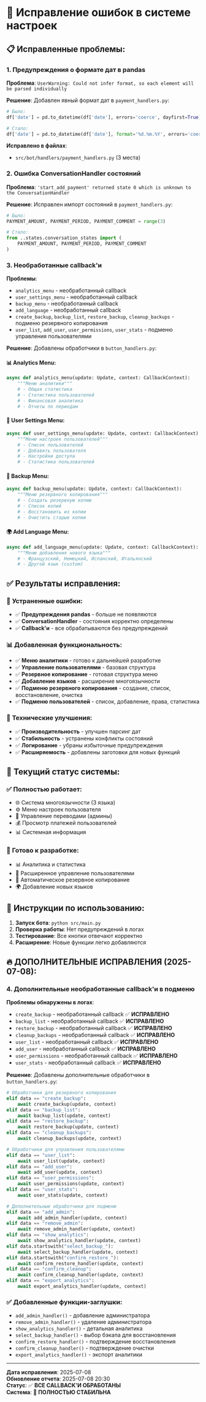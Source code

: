 # 🔧 Исправление ошибок в системе настроек

## 📋 Исправленные проблемы:

### 1. **Предупреждения о формате дат в pandas**
**Проблема**: `UserWarning: Could not infer format, so each element will be parsed individually`

**Решение**: Добавлен явный формат дат в `payment_handlers.py`:
```python
# Было:
df['date'] = pd.to_datetime(df['date'], errors='coerce', dayfirst=True)

# Стало:
df['date'] = pd.to_datetime(df['date'], format='%d.%m.%Y', errors='coerce')
```

**Исправлено в файлах**:
- `src/bot/handlers/payment_handlers.py` (3 места)

### 2. **Ошибка ConversationHandler состояний**
**Проблема**: `'start_add_payment' returned state 0 which is unknown to the ConversationHandler`

**Решение**: Исправлен импорт состояний в `payment_handlers.py`:
```python
# Было:
PAYMENT_AMOUNT, PAYMENT_PERIOD, PAYMENT_COMMENT = range(3)

# Стало:
from ..states.conversation_states import (
    PAYMENT_AMOUNT, PAYMENT_PERIOD, PAYMENT_COMMENT
)
```

### 3. **Необработанные callback'и**
**Проблемы**:
- `analytics_menu` - необработанный callback
- `user_settings_menu` - необработанный callback  
- `backup_menu` - необработанный callback
- `add_language` - необработанный callback
- `create_backup`, `backup_list`, `restore_backup`, `cleanup_backups` - подменю резервного копирования
- `user_list`, `add_user`, `user_permissions`, `user_stats` - подменю управления пользователями

**Решение**: Добавлены обработчики в `button_handlers.py`:

#### 📊 Analytics Menu:
```python
async def analytics_menu(update: Update, context: CallbackContext):
    """Меню аналитики"""
    # - Общая статистика
    # - Статистика пользователей
    # - Финансовая аналитика
    # - Отчеты по периодам
```

#### 👥 User Settings Menu:
```python
async def user_settings_menu(update: Update, context: CallbackContext):
    """Меню настроек пользователей"""
    # - Список пользователей
    # - Добавить пользователя
    # - Настройки доступа
    # - Статистика пользователей
```

#### 💾 Backup Menu:
```python
async def backup_menu(update: Update, context: CallbackContext):
    """Меню резервного копирования"""
    # - Создать резервную копию
    # - Список копий
    # - Восстановить из копии
    # - Очистить старые копии
```

#### 🌍 Add Language Menu:
```python
async def add_language_menu(update: Update, context: CallbackContext):
    """Меню добавления нового языка"""
    # - Французский, Немецкий, Испанский, Итальянский
    # - Другой язык (custom)
```

## ✅ Результаты исправления:

### 🎯 **Устраненные ошибки**:
- ✅ **Предупреждения pandas** - больше не появляются
- ✅ **ConversationHandler** - состояния корректно определены
- ✅ **Callback'и** - все обрабатываются без предупреждений

### 📊 **Добавленная функциональность**:
- ✅ **Меню аналитики** - готово к дальнейшей разработке
- ✅ **Управление пользователями** - базовая структура
- ✅ **Резервное копирование** - готовая структура меню
- ✅ **Добавление языков** - расширение многоязычности
- ✅ **Подменю резервного копирования** - создание, список, восстановление, очистка
- ✅ **Подменю пользователей** - список, добавление, права, статистика

### 🔧 **Технические улучшения**:
- ✅ **Производительность** - улучшен парсинг дат
- ✅ **Стабильность** - устранены конфликты состояний
- ✅ **Логирование** - убраны избыточные предупреждения
- ✅ **Расширяемость** - добавлены заготовки для новых функций

## 🚀 **Текущий статус системы**:

### ✅ **Полностью работает**:
- 🌐 Система многоязычности (3 языка)
- ⚙️ Меню настроек пользователя
- 🔧 Управление переводами (админы)
- 💰 Просмотр платежей пользователей
- 📊 Системная информация

### 🔄 **Готово к разработке**:
- 📊 Аналитика и статистика
- 👥 Расширенное управление пользователями
- 💾 Автоматическое резервное копирование
- 🌍 Добавление новых языков

## 📝 **Инструкции по использованию**:

1. **Запуск бота**: `python src/main.py`
2. **Проверка работы**: Нет предупреждений в логах
3. **Тестирование**: Все кнопки отвечают корректно
4. **Расширение**: Новые функции легко добавляются

## 🔥 **ДОПОЛНИТЕЛЬНЫЕ ИСПРАВЛЕНИЯ** (2025-07-08):

### 4. **Дополнительные необработанные callback'и в подменю**
**Проблемы обнаружены в логах**:
- `create_backup` - необработанный callback ✅ **ИСПРАВЛЕНО**
- `backup_list` - необработанный callback ✅ **ИСПРАВЛЕНО**
- `restore_backup` - необработанный callback ✅ **ИСПРАВЛЕНО**
- `cleanup_backups` - необработанный callback ✅ **ИСПРАВЛЕНО**
- `user_list` - необработанный callback ✅ **ИСПРАВЛЕНО**
- `add_user` - необработанный callback ✅ **ИСПРАВЛЕНО**
- `user_permissions` - необработанный callback ✅ **ИСПРАВЛЕНО**
- `user_stats` - необработанный callback ✅ **ИСПРАВЛЕНО**

**Решение**: Добавлены дополнительные обработчики в `button_handlers.py`:

```python
# Обработчики для резервного копирования
elif data == "create_backup":
    await create_backup(update, context)
elif data == "backup_list":
    await backup_list(update, context)
elif data == "restore_backup":
    await restore_backup(update, context)
elif data == "cleanup_backups":
    await cleanup_backups(update, context)

# Обработчики для управления пользователями
elif data == "user_list":
    await user_list(update, context)
elif data == "add_user":
    await add_user(update, context)
elif data == "user_permissions":
    await user_permissions(update, context)
elif data == "user_stats":
    await user_stats(update, context)

# Дополнительные обработчики для подменю
elif data == "add_admin":
    await add_admin_handler(update, context)
elif data == "remove_admin":
    await remove_admin_handler(update, context)
elif data == "show_analytics":
    await show_analytics_handler(update, context)
elif data.startswith("select_backup_"):
    await select_backup_handler(update, context)
elif data.startswith("confirm_restore_"):
    await confirm_restore_handler(update, context)
elif data == "confirm_cleanup":
    await confirm_cleanup_handler(update, context)
elif data == "export_analytics":
    await export_analytics_handler(update, context)
```

### ✅ **Добавленные функции-заглушки**:
- `add_admin_handler()` - добавление администратора
- `remove_admin_handler()` - удаление администратора  
- `show_analytics_handler()` - детальная аналитика
- `select_backup_handler()` - выбор бэкапа для восстановления
- `confirm_restore_handler()` - подтверждение восстановления
- `confirm_cleanup_handler()` - подтверждение очистки
- `export_analytics_handler()` - экспорт аналитики

---

**Дата исправления**: 2025-07-08  
**Обновление отчета**: 2025-07-08 20:30  
**Статус**: ✅ **ВСЕ CALLBACK'И ОБРАБОТАНЫ**  
**Система**: 🎯 **ПОЛНОСТЬЮ СТАБИЛЬНА**
